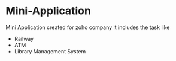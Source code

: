 # Mini-Application
Mini Application created for zoho company
it includes the task like
<div align="left">
<ul>
  <li>Railway</li>
  <li>ATM</li>
  <li>Library Management System</li>
  
  </ul>
</div>
